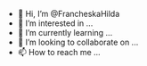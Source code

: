 - 👋 Hi, I’m @FrancheskaHilda
- 👀 I’m interested in ...
- 🌱 I’m currently learning ...
- 💞️ I’m looking to collaborate on ...
- 📫 How to reach me ...

<!---
FrancheskaHilda/FrancheskaHilda is a ✨ special ✨ repository because its `README.md` (this file) appears on your GitHub profile.
You can click the Preview link to take a look at your changes.
--->
